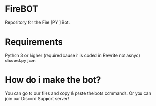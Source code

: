 # FireBOT
Repository for the Fire [PY ] Bot.


# Requirements

Python 3 or higher (required cause it is coded in Rewrite not asnyc)
discord.py
json


# How do i make the bot?
You can go to our files and copy & paste the bots commands.
Or you can join our Discord Support server!

